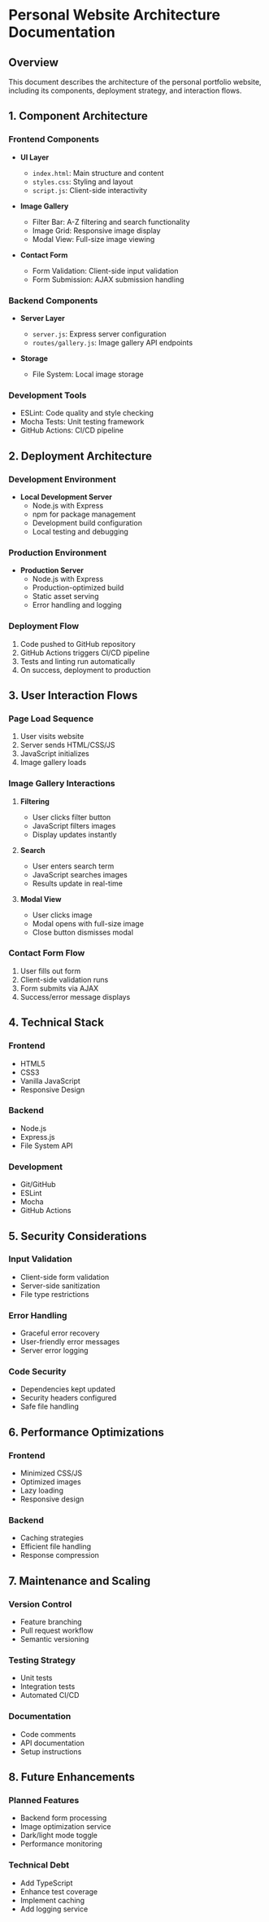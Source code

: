 # Personal Website Architecture Documentation

## Overview
This document describes the architecture of the personal portfolio website, including its components, deployment strategy, and interaction flows.

## 1. Component Architecture

### Frontend Components
- **UI Layer**
  - `index.html`: Main structure and content
  - `styles.css`: Styling and layout
  - `script.js`: Client-side interactivity

- **Image Gallery**
  - Filter Bar: A-Z filtering and search functionality
  - Image Grid: Responsive image display
  - Modal View: Full-size image viewing

- **Contact Form**
  - Form Validation: Client-side input validation
  - Form Submission: AJAX submission handling

### Backend Components
- **Server Layer**
  - `server.js`: Express server configuration
  - `routes/gallery.js`: Image gallery API endpoints

- **Storage**
  - File System: Local image storage

### Development Tools
- ESLint: Code quality and style checking
- Mocha Tests: Unit testing framework
- GitHub Actions: CI/CD pipeline

## 2. Deployment Architecture

### Development Environment
- **Local Development Server**
  - Node.js with Express
  - npm for package management
  - Development build configuration
  - Local testing and debugging

### Production Environment
- **Production Server**
  - Node.js with Express
  - Production-optimized build
  - Static asset serving
  - Error handling and logging

### Deployment Flow
1. Code pushed to GitHub repository
2. GitHub Actions triggers CI/CD pipeline
3. Tests and linting run automatically
4. On success, deployment to production

## 3. User Interaction Flows

### Page Load Sequence
1. User visits website
2. Server sends HTML/CSS/JS
3. JavaScript initializes
4. Image gallery loads

### Image Gallery Interactions
1. **Filtering**
   - User clicks filter button
   - JavaScript filters images
   - Display updates instantly

2. **Search**
   - User enters search term
   - JavaScript searches images
   - Results update in real-time

3. **Modal View**
   - User clicks image
   - Modal opens with full-size image
   - Close button dismisses modal

### Contact Form Flow
1. User fills out form
2. Client-side validation runs
3. Form submits via AJAX
4. Success/error message displays

## 4. Technical Stack

### Frontend
- HTML5
- CSS3
- Vanilla JavaScript
- Responsive Design

### Backend
- Node.js
- Express.js
- File System API

### Development
- Git/GitHub
- ESLint
- Mocha
- GitHub Actions

## 5. Security Considerations

### Input Validation
- Client-side form validation
- Server-side sanitization
- File type restrictions

### Error Handling
- Graceful error recovery
- User-friendly error messages
- Server error logging

### Code Security
- Dependencies kept updated
- Security headers configured
- Safe file handling

## 6. Performance Optimizations

### Frontend
- Minimized CSS/JS
- Optimized images
- Lazy loading
- Responsive design

### Backend
- Caching strategies
- Efficient file handling
- Response compression

## 7. Maintenance and Scaling

### Version Control
- Feature branching
- Pull request workflow
- Semantic versioning

### Testing Strategy
- Unit tests
- Integration tests
- Automated CI/CD

### Documentation
- Code comments
- API documentation
- Setup instructions

## 8. Future Enhancements

### Planned Features
- Backend form processing
- Image optimization service
- Dark/light mode toggle
- Performance monitoring

### Technical Debt
- Add TypeScript
- Enhance test coverage
- Implement caching
- Add logging service
